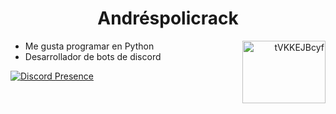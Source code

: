 
<h1 align='center'>Andréspolicrack</h1>

<a align="right" href="https://discord.gg/tVKKEJBcyf" target="blank"><img align="right" src="https://raw.githubusercontent.com/rahuldkjain/github-profile-readme-generator/master/src/images/icons/Social/discord.svg" alt="tVKKEJBcyf" height="100" width="133" /></a>

- Me gusta programar en Python
- Desarrollador de bots de discord

[![Discord Presence](https://lanyard.cnrad.dev/api/500739289462603805?borderRadius=20px&hideDiscrim=true&idleMessage=Resolving%20bugs%20probably)](https://discord.com/users/500739289462603805)

